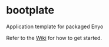 bootplate
=========

Application template for packaged Enyo

Refer to the [Wiki](http://github.com/enyojs/bootplate/wiki) for how to get started.
